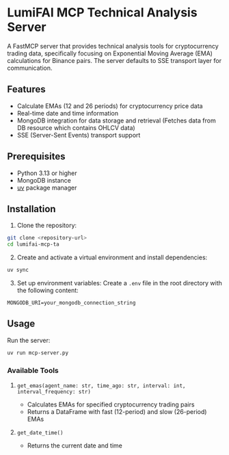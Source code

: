 # LumiFAI MCP Technical Analysis Server

A FastMCP server that provides technical analysis tools for cryptocurrency trading data, specifically focusing on Exponential Moving Average (EMA) calculations for Binance pairs. The server defaults to SSE transport layer for communication.

## Features

- Calculate EMAs (12 and 26 periods) for cryptocurrency price data
- Real-time date and time information
- MongoDB integration for data storage and retrieval (Fetches data from DB resource which contains OHLCV data)
- SSE (Server-Sent Events) transport support

## Prerequisites

- Python 3.13 or higher
- MongoDB instance
- [uv](https://github.com/astral-sh/uv) package manager

## Installation

1. Clone the repository:
```bash
git clone <repository-url>
cd lumifai-mcp-ta
```

2. Create and activate a virtual environment and install dependencies:
```bash
uv sync
```

3. Set up environment variables:
Create a `.env` file in the root directory with the following content:
```env
MONGODB_URI=your_mongodb_connection_string
```

## Usage

Run the server:
```bash
uv run mcp-server.py
```

### Available Tools

1. `get_emas(agent_name: str, time_ago: str, interval: int, interval_frequency: str)`
   - Calculates EMAs for specified cryptocurrency trading pairs
   - Returns a DataFrame with fast (12-period) and slow (26-period) EMAs

2. `get_date_time()`
   - Returns the current date and time
